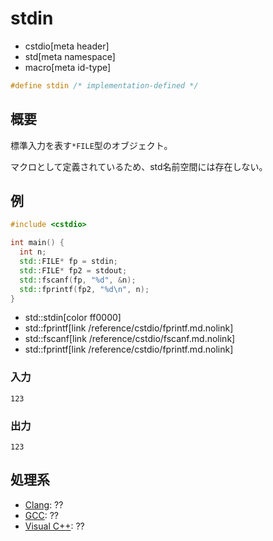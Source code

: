 # stdin
* cstdio[meta header]
* std[meta namespace]
* macro[meta id-type]

```cpp
#define stdin /* implementation-defined */
```

## 概要
標準入力を表す`*FILE`型のオブジェクト。

マクロとして定義されているため、std名前空間には存在しない。

## 例
```cpp example
#include <cstdio>

int main() {
  int n;
  std::FILE* fp = stdin;
  std::FILE* fp2 = stdout;
  std::fscanf(fp, "%d", &n);
  std::fprintf(fp2, "%d\n", n);
}
```
* std::stdin[color ff0000]
* std::fprintf[link /reference/cstdio/fprintf.md.nolink]
* std::fscanf[link /reference/cstdio/fscanf.md.nolink]
* std::fprintf[link /reference/cstdio/fprintf.md.nolink]

### 入力
```
123
```

### 出力
```
123
```

## 処理系
- [Clang](/implementation.md#clang): ??
- [GCC](/implementation.md#gcc): ??
- [Visual C++](/implementation.md#visual_cpp): ??

